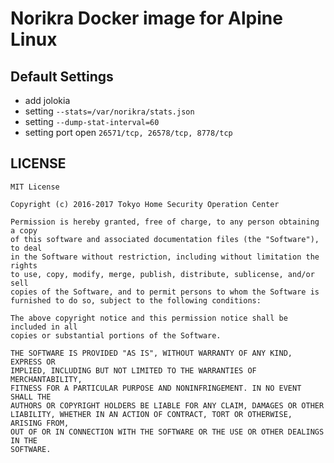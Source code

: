 # Norikra Docker image for Alpine Linux

## Default Settings
* add jolokia
* setting `--stats=/var/norikra/stats.json`
* setting `--dump-stat-interval=60`
* setting port open `26571/tcp, 26578/tcp, 8778/tcp`


## LICENSE
```
MIT License

Copyright (c) 2016-2017 Tokyo Home Security Operation Center

Permission is hereby granted, free of charge, to any person obtaining a copy
of this software and associated documentation files (the "Software"), to deal
in the Software without restriction, including without limitation the rights
to use, copy, modify, merge, publish, distribute, sublicense, and/or sell
copies of the Software, and to permit persons to whom the Software is
furnished to do so, subject to the following conditions:

The above copyright notice and this permission notice shall be included in all
copies or substantial portions of the Software.

THE SOFTWARE IS PROVIDED "AS IS", WITHOUT WARRANTY OF ANY KIND, EXPRESS OR
IMPLIED, INCLUDING BUT NOT LIMITED TO THE WARRANTIES OF MERCHANTABILITY,
FITNESS FOR A PARTICULAR PURPOSE AND NONINFRINGEMENT. IN NO EVENT SHALL THE
AUTHORS OR COPYRIGHT HOLDERS BE LIABLE FOR ANY CLAIM, DAMAGES OR OTHER
LIABILITY, WHETHER IN AN ACTION OF CONTRACT, TORT OR OTHERWISE, ARISING FROM,
OUT OF OR IN CONNECTION WITH THE SOFTWARE OR THE USE OR OTHER DEALINGS IN THE
SOFTWARE.
```